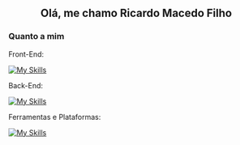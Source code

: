 <h2 align='center'>Olá, me chamo Ricardo Macedo Filho</h2>

<h3>Quanto a mim</h3>

Front-End:

[![My Skills](https://skillicons.dev/icons?i=js,ts)](https://skillicons.dev)

Back-End:

[![My Skills](https://skillicons.dev/icons?i=java,spring)](https://skillicons.dev)


Ferramentas e Plataformas:

[![My Skills](https://skillicons.dev/icons?i=vscode,idea,github,git)](https://skillicons.dev)
